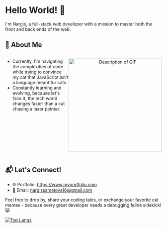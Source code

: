 # Hello World! 👋

I'm Nargis, a full-stack web developer with a mission to master both the front and back ends of the web.

## 🚀 About Me
<div style="display: flex;">
  <div style="flex: 1; width: 50%">
    <ul>
      <li>Currently, I'm navigating the complexities of code while trying to convince my cat that JavaScript isn't a language meant for cats.</li>
      <li>Constantly learning and evolving, because let's face it, the tech world changes faster than a cat chasing a laser pointer.</li>
    </ul>
  </div>
  <div style="flex: 1;">
    <p align="center">
      <a href="https://giphy.com/gifs/cat-kitten-computer-3oKIPnAiaMCws8nOsE">
        <img src="https://media.giphy.com/media/3oKIPnAiaMCws8nOsE/giphy.gif" alt="Description of GIF" width="300" height="300">
      </a>
    </p>
  </div>
</div>



## 📬 Let's Connect!
- 🌐 Portfolio: https://www.myportfolio.com
- 📧 Email: nargissamatova16@gmail.com

Feel free to drop by, share your coding tales, or exchange your favorite cat memes - because every great developer needs a debugging feline sidekick! 😸
  
[![Top Langs](https://github-readme-stats.vercel.app/api/top-langs/?username=Nargissamatova&layout=donut)](https://github.com/Nargissamatova/github-readme-stats)

